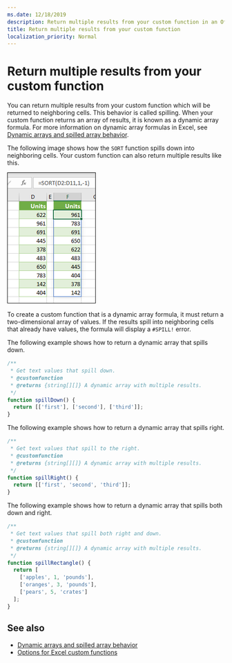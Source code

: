 ```yaml
---
ms.date: 12/18/2019
description: Return multiple results from your custom function in an Office Excel add-in.
title: Return multiple results from your custom function
localization_priority: Normal
---
```


# Return multiple results from your custom function

You can return multiple results from your custom function which will be returned to neighboring cells. This behavior is called spilling. When your custom function returns an array of results, it is known as a dynamic array formula. For more information on dynamic array formulas in Excel, see [Dynamic arrays and spilled array behavior](https://support.office.com/article/dynamic-arrays-and-spilled-array-behavior-205c6b06-03ba-4151-89a1-87a7eb36e531).

The following image shows how the `SORT` function spills down into neighboring cells. Your custom function can also return multiple results like this.

![Screen shot of the `SORT` function displaying multiple results down into multiple cells.](../images/dynamic-array-spill.png)

To create a custom function that is a dynamic array formula, it must return a two-dimensional array of values. If the results spill into neighboring cells that already have values, the formula will display a `#SPILL!` error.

The following example shows how to return a dynamic array that spills down.

```javascript
/**
 * Get text values that spill down.
 * @customfunction
 * @returns {string[][]} A dynamic array with multiple results.
 */
function spillDown() {
  return [['first'], ['second'], ['third']];
}
```

The following example shows how to return a dynamic array that spills right. 

```javascript
/**
 * Get text values that spill to the right.
 * @customfunction
 * @returns {string[][]} A dynamic array with multiple results.
 */
function spillRight() {
  return [['first', 'second', 'third']];
}
```

The following example shows how to return a dynamic array that spills both down and right.

```javascript
/**
 * Get text values that spill both right and down.
 * @customfunction
 * @returns {string[][]} A dynamic array with multiple results.
 */
function spillRectangle() {
  return [
    ['apples', 1, 'pounds'],
    ['oranges', 3, 'pounds'],
    ['pears', 5, 'crates']
  ];
}
```

## See also

- [Dynamic arrays and spilled array behavior](https://support.office.com/article/dynamic-arrays-and-spilled-array-behavior-205c6b06-03ba-4151-89a1-87a7eb36e531)
- [Options for Excel custom functions](custom-functions-parameter-options.md)